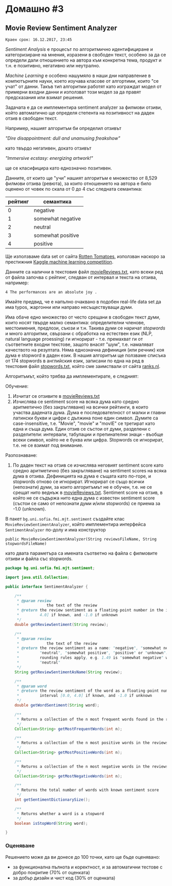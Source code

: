 # Домашно #3

## Movie Review Sentiment Analyzer

`Краен срок: 16.12.2017, 23:45`

*Sentiment Analysis* е процесът по алгоритмично идентифициране и категоризиране на мнения, изразени в свободен текст, особено за да се определи дали отношението на автора към конкретна тема, продукт и т.н. е позитивно, негативно или неутрално.

*Machine Learning* е особено нашумяло в наши дни направление в компютърните науки, което изучава класове от алгортими, които "се учат" от данни. Такъв тип алгоритми работят като изграждат модел от примерни входни данни и използват този модел за да правят предсказания или взимат решения.

Задачата е да се имплементира sentiment analyzer за филмови отзиви, който автоматично ще определя степента на позитивност на даден отзив в свободен текст.

Например, нашият алгоритъм би определил отзивът

*"Dire disappointment: dull and unamusing freakshow"*

като твърдо негативен, докато отзивът 

*"Immersive ecstasy: energizing artwork!"*

ще се класифицира като еднозначно позитивен.

Данните, от които ще "учи" нашият алгоритъм е множество от 8,529 филмови отзива (ревюта), за които отношението на автора е било оценено от човек по скала от 0 до 4 със следната семантика:

| рейтинг | семантика         |
| ------- | ----------------- |
| 0       | negative          |
| 1       | somewhat negative |
| 2       | neutral           |
| 3       | somewhat positive |
| 4       | positive          |

Ще използваме data set от сайта [Rotten Tomatoes](https://www.rottentomatoes.com/), използван наскоро за престижния [Кaggle machine learning competition](https://www.kaggle.com/c/sentiment-analysis-on-movie-reviews).

Данните са налични в текстовия файл [movieReviews.txt](https://github.com/fmi/java-course/blob/master/homeworks/03-movie-review-sentiment-analyzer/resources/movieReviews.txt), като всеки ред от файла започва с рейтинг, следван от интервал и текста на отзива, например:

```
4 The performances are an absolute joy .
```

Имайте предвид, че е напълно очаквано в подобен real-life data set да има typos, жаргонни или направо несъществуващи думи. 

Има обаче едно множество от често срещани в свободен текст думи, които носят твърде малко семантика: определителни членове, местоимения, предлози, съюзи и т.н. Такива думи се наричат *stopwords* и много алгоритми, свързани с обработка на естествен език (NLP, natural language proessing) ги игнорират - т.е. премахват ги от съответните входни текстове, защото внасят "шум", т.е. намаляват качеството на резултата. Няма еднозначна дефиниция (или речник) коя дума е stopword в даден език. В нашия алгоритъм ще ползваме списъка от 174 stopwords в английския език, записани по една на ред в текстовия файл [stopwords.txt](https://github.com/fmi/java-course/blob/master/homeworks/03-movie-review-sentiment-analyzer/resources/stopwords.txt), който сме заимствали от сайта [ranks.nl](https://www.ranks.nl/stopwords).

Алгоритъмът, който трябва да имплементирате, е следният:

Обучение:

1. Изчитат се отзивите в [movieReviews.txt](https://github.com/fmi/java-course/blob/master/homeworks/03-movie-review-sentiment-analyzer/resources/movieReviews.txt)
2. Изчислява се sentiment score на всяка дума като средно аритметично (без закръгляване) на всички рейтинги, в които участва дадената дума. Дума е последователност от малки и главни латински букви и цифри с дължина поне един символ. Думите са case-insensitive, т.е. "Movie", "movie" и "movIE" се третират като една и съща дума. Един отзив се състои от думи, разделени с разделители: интервали, табулации и препинателни знаци - въобще всеки символ, който не е буква или цифра. Stopwords се игнорират, т.е. не се взимат под внимание.

Разпознаване:

1. По даден текст на отзив се изчислява неговият sentiment score като средно аритметично (без закръгляване) на sentiment scores на всяка дума в отзива. Дефиницията на дума е същата като по-горе, и stopwords отново се игнорират. Игнорират се също всички (непознати) думи, за които алгоритъмът не е обучен, т.е. не се срещат нито веднъж в [movieReviews.txt](https://github.com/fmi/java-course/blob/master/homeworks/03-movie-review-sentiment-analyzer/resources/movieReviews.txt). Sentiment score на отзив, в който не се съдържа нито една дума с известен sentiment score (състои се само от непознати думи и/или stopwords) се приема за -1.0 (unknown).

В пакет `bg.uni.sofia.fmi.mjt.sentiment` създайте клас `MovieReviewSentimentAnalyzer`, който имплементира интерфейса `SentimentAnalyzer` по-долу и има конструктор

`public MovieReviewSentimentAnalyzer(String reviewsFileName, String stopwordsFileName)`

като двата параметъра са имената съответно на файла с филмовите отзиви и файла със stopwords.

```java
package bg.uni.sofia.fmi.mjt.sentiment;

import java.util.Collection;

public interface SentimentAnalyzer {

    /**
     * @param review
     *            the text of the review
     * @return the review sentiment as a floating-point number in the interval [0.0,
     *         4.0] if known, and -1.0 if unknown
     */
    double getReviewSentiment(String review);

    /**
     * @param review
     *            the text of the review
     * @return the review sentiment as a name: "negative", "somewhat negative",
     *         "neutral", "somewhat positive", "positive" or "unknown". Standard
     *         rounding rules apply, e.g. 1.49 is "somewhat negative" while 1.50 is
     *         "neutral"
     */
    String getReviewSentimentAsName(String review);

    /**
     * @param word
     * @return the review sentiment of the word as a floating-point number in the
     *         interval [0.0, 4.0] if known, and -1.0 if unknown
     */
    double getWordSentiment(String word);

    /**
     * Returns a collection of the n most frequent words found in the reviews
     */
    Collection<String> getMostFrequentWords(int n);

    /**
     * Returns a collection of the n most positive words in the reviews
     */
    Collection<String> getMostPositiveWords(int n);

    /**
     * Returns a collection of the n most negative words in the reviews
     */
    Collection<String> getMostNegativeWords(int n);

    /**
     * Returns the total number of words with known sentiment score
     */
    int getSentimentDictionarySize();

    /**
     * Returns whether a word is a stopword
     */
    boolean isStopWord(String word);

}
```

### Оценяване

Решението може да ви донесе до 100 точки, като ще бъде оценявано:

* за функционална пълнота и коректност, и за автоматични тестове с добро покритие (70% от оценката)
* за добър дизайн и чист код (30% от оценката)
